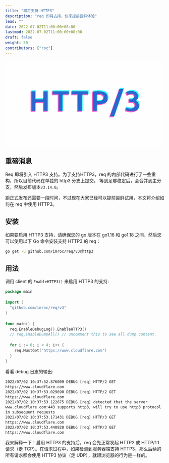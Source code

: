 ```yaml
---
title: "即将支持 HTTP3"
description: "req 即将支持，快来提前尝鲜体验"
lead: ""
date: 2022-07-02T11:00:00+08:00
lastmod: 2022-07-02T11:00:00+08:00
draft: false
weight: 50
contributors: ["roc"]
---
```


![](http3.gif)

## 重磅消息

Req 即将引入 HTTP3 支持。为了支持HTTP3，req 的内部代码进行了一些重构，所以目前代码在单独的 http3 分支上提交。 等到足够稳定后，会合并到主分支，然后发布版本`v3.14.0`。

距正式发布还需要一段时间，不过现在大家已经可以提前尝鲜试用，本文将介绍如何在 req 中使用 HTTP3。

## 安装

如果要启用 HTTP3 支持，请确保您的 go 版本在 go1.16 和 go1.18 之间，然后您可以使用以下 Go 命令安装支持 HTTP3 的 req：

```bash
go get -u github.com/imroc/req/v3@http3
```

## 用法

调用 client 的 `EnableHTTP3()` 来启用 HTTP3 的支持:

```go
package main

import (
  "github.com/imroc/req/v3"
)

func main() {
  req.EnableDebugLog().EnableHTTP3()
  // req.EnableDumpAll() // uncomment this to see all dump content.

  for i := 0; i < 4; i++ {
    req.MustGet("https://www.cloudflare.com")
  }
}
```

看看 debug 日志的输出:

```
2022/07/02 10:37:52.876009 DEBUG [req] HTTP/2 GET https://www.cloudflare.com
2022/07/02 10:37:53.029690 DEBUG [req] HTTP/2 GET https://www.cloudflare.com
2022/07/02 10:37:53.122675 DEBUG [req] detected that the server www.cloudflare.com:443 supports http3, will try to use http3 protocol in subsequent requests
2022/07/02 10:37:53.171431 DEBUG [req] HTTP/3 GET https://www.cloudflare.com
2022/07/02 10:37:53.440928 DEBUG [req] HTTP/3 GET https://www.cloudflare.com
```

我来解释一下：启用 HTTP3 的支持后，req 会先正常发起 HTTP2 或 HTTP/1.1 请求（走 TCP）。在请求过程中，如果检测到服务器端支持 HTTP3，那么后续的所有请求都会使用 HTTP3 协议（走 UDP），就跟浏览器的行为是一样的。
